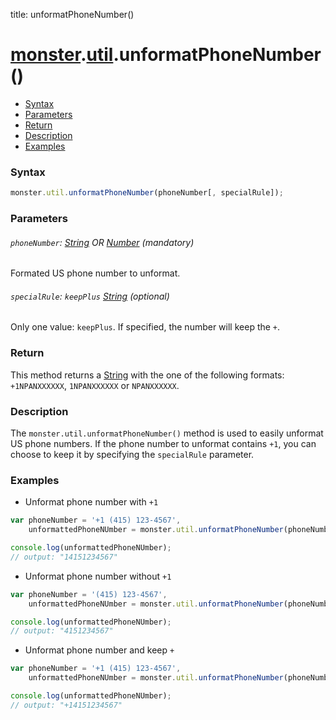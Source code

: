 title: unformatPhoneNumber()

# [monster][monster].[util][util].unformatPhoneNumber()

* [Syntax](#syntax)
* [Parameters](#parameters)
* [Return](#return)
* [Description](#description)
* [Examples](#examples)

### Syntax
```javascript
monster.util.unformatPhoneNumber(phoneNumber[, specialRule]);
```

### Parameters

###### `phoneNumber`: [String][string_literal] OR [Number][integer] (mandatory)

Formated US phone number to unformat.

###### `specialRule`: `keepPlus` [String][string_literal] (optional)

Only one value: `keepPlus`. If specified, the number will keep the `+`.

### Return
This method returns a [String][string_literal] with the one of the following formats: `+1NPANXXXXXX`, `1NPANXXXXXX` or `NPANXXXXXX`.

### Description
The `monster.util.unformatPhoneNumber()` method is used to easily unformat US phone numbers. If the phone number to unformat contains `+1`, you can choose to keep it by specifying the `specialRule` parameter.

### Examples
* Unformat phone number with `+1`
```javascript
var phoneNumber = '+1 (415) 123-4567',
    unformattedPhoneNUmber = monster.util.unformatPhoneNumber(phoneNumber);

console.log(unformattedPhoneNUmber);
// output: "14151234567"
```

* Unformat phone number without `+1`
```javascript
var phoneNumber = '(415) 123-4567',
    unformattedPhoneNUmber = monster.util.unformatPhoneNumber(phoneNumber);

console.log(unformattedPhoneNUmber);
// output: "4151234567"
```

* Unformat phone number and keep `+`
```javascript
var phoneNumber = '+1 (415) 123-4567',
    unformattedPhoneNUmber = monster.util.unformatPhoneNumber(phoneNumber, 'keepPlus');

console.log(unformattedPhoneNUmber);
// output: "+14151234567"
```

[monster]: ../../monster.md
[util]: ../util.md

[string_literal]: https://developer.mozilla.org/en-US/docs/Web/JavaScript/Guide/Values,_variables,_and_literals#String_literals
[integer]: https://developer.mozilla.org/en-US/docs/Web/JavaScript/Guide/Values,_variables,_and_literals#Integers
